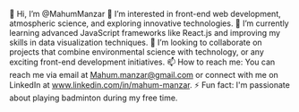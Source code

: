 👋 Hi, I’m @MahumManzar
👀 I’m interested in front-end web development, atmospheric science, and exploring innovative technologies.
🌱 I’m currently learning advanced JavaScript frameworks like React.js and improving my skills in data visualization techniques.
💞️ I’m looking to collaborate on projects that combine environmental science with technology, or any exciting front-end development initiatives.
📫 How to reach me: You can reach me via email at Mahum.manzar@gmail.com or connect with me on LinkedIn at www.linkedin.com/in/mahum-manzar.
⚡ Fun fact: I'm passionate about playing badminton during my free time.

<!---
MahumManzar/MahumManzar is a ✨ special ✨ repository because its `README.md` (this file) appears on your GitHub profile.
You can click the Preview link to take a look at your changes.
--->
